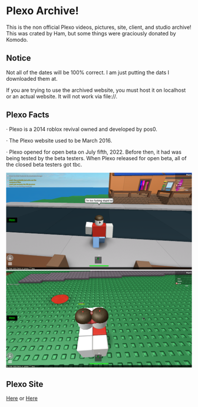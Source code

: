 # Plexo Archive!

This is the non official Plexo videos, pictures, site, client, and studio archive! This was crated by Ham, but some things were graciously donated by Komodo.

## Notice

Not all of the dates will be 100% correct. I am just putting the dats I downloaded them at.

If you are trying to use the archived website, you must host it on localhost or an actual website. It will not work via file://.

## Plexo Facts

· Plexo is a 2014 roblox revival owned and developed by pos0.

· The Plexo website used to be March 2016.

· Plexo opened for open beta on July fifth, 2022. Before then, it had was being tested by the beta testers. When Plexo released for open beta, all of the closed beta testers got tbc.

![alt text](https://raw.githubusercontent.com/LancereReal/plexo-archive/main/Pictures/Ham/July%2C%202022/RobloxScreenShot07102022_040136693.png)
![alt text](https://raw.githubusercontent.com/LancereReal/plexo-archive/main/Pictures/Ham/July%2C%202022/RobloxScreenShot07102022_040917499.png)

## Plexo Site
[Here](http://plexo.xyz) or [Here](http://plexxo.xyz)
